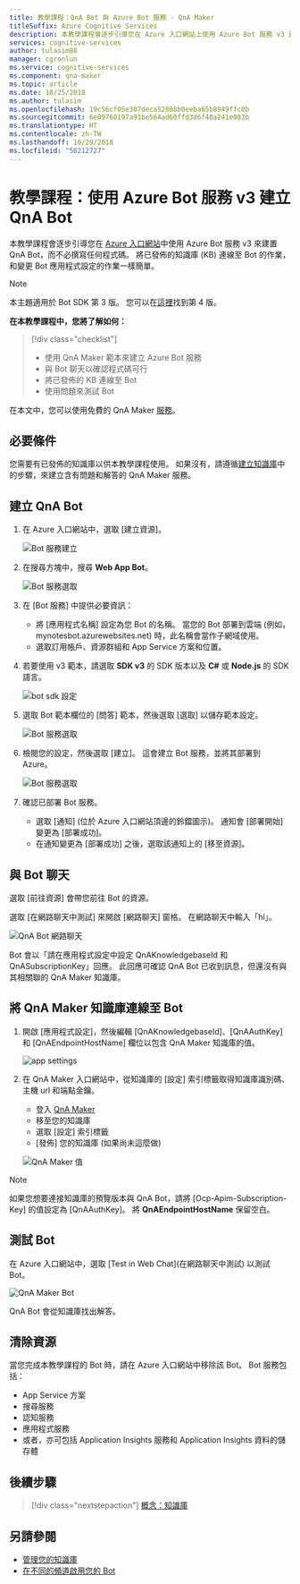 ```yaml
---
title: 教學課程：QnA Bot 與 Azure Bot 服務 - QnA Maker
titleSuffix: Azure Cognitive Services
description: 本教學課程會逐步引導您在 Azure 入口網站上使用 Azure Bot 服務 v3 建置 QnA Bot。
services: cognitive-services
author: tulasim88
manager: cgronlun
ms.service: cognitive-services
ms.component: qna-maker`
ms.topic: article
ms.date: 10/25/2018
ms.author: tulasim
ms.openlocfilehash: 19c56cf05e307deca52808b0eeba65b8949ffc0b
ms.sourcegitcommit: 6e09760197a91be564ad60ffd3d6f48a241e083b
ms.translationtype: HT
ms.contentlocale: zh-TW
ms.lasthandoff: 10/29/2018
ms.locfileid: "50212727"
---
```

# <a name="tutorial-create-a-qna-bot-with-azure-bot-service-v3"></a>教學課程：使用 Azure Bot 服務 v3 建立 QnA Bot

本教學課程會逐步引導您在 [Azure 入口網站](https://portal.azure.com)中使用 Azure Bot 服務 v3 來建置 QnA Bot，而不必撰寫任何程式碼。 將已發佈的知識庫 (KB) 連線至 Bot 的作業，和變更 Bot 應用程式設定的作業一樣簡單。 

> [!Note] 
> 本主題適用於 Bot SDK 第 3 版。 您可以在[這裡](https://docs.microsoft.com/azure/bot-service/bot-builder-howto-qna?view=azure-bot-service-4.0&tabs=cs)找到第 4 版。 

**在本教學課程中，您將了解如何：**

<!-- green checkmark -->
> [!div class="checklist"]
> * 使用 QnA Maker 範本來建立 Azure Bot 服務
> * 與 Bot 聊天以確認程式碼可行 
> * 將已發佈的 KB 連線至 Bot
> * 使用問題來測試 Bot

在本文中，您可以使用免費的 QnA Maker [服務](../how-to/set-up-qnamaker-service-azure.md)。

## <a name="prerequisites"></a>必要條件

您需要有已發佈的知識庫以供本教學課程使用。 如果沒有，請遵循[建立知識庫](../How-To/create-knowledge-base.md)中的步驟，來建立含有問題和解答的 QnA Maker 服務。

## <a name="create-a-qna-bot"></a>建立 QnA Bot

1. 在 Azure 入口網站中，選取 [建立資源]。

    ![Bot 服務建立](../media/qnamaker-tutorials-create-bot/bot-service-creation.png)

2. 在搜尋方塊中，搜尋 **Web App Bot**。

    ![Bot 服務選取](../media/qnamaker-tutorials-create-bot/bot-service-selection.png)

3. 在 [Bot 服務] 中提供必要資訊：

    - 將 [應用程式名稱] 設定為您 Bot 的名稱。 當您的 Bot 部署到雲端 (例如，mynotesbot.azurewebsites.net) 時，此名稱會當作子網域使用。
    - 選取訂用帳戶、資源群組和 App Service 方案和位置。

4. 若要使用 v3 範本，請選取 **SDK v3** 的 SDK 版本以及 **C#** 或 **Node.js** 的 SDK 語言。

    ![bot sdk 設定](../media/qnamaker-tutorials-create-bot/bot-v3.png)

5. 選取 Bot 範本欄位的 [問答] 範本，然後選取 [選取] 以儲存範本設定。

    ![Bot 服務選取](../media/qnamaker-tutorials-create-bot/bot-v3-template.png)

6. 檢閱您的設定，然後選取 [建立]。 這會建立 Bot 服務，並將其部署到 Azure。

    ![Bot 服務選取](../media/qnamaker-tutorials-create-bot/bot-blade-settings-v3.png)

7. 確認已部署 Bot 服務。

    - 選取 [通知] (位於 Azure 入口網站頂邊的鈴鐺圖示)。 通知會 [部署開始] 變更為 [部署成功]。
    - 在通知變更為 [部署成功] 之後，選取該通知上的 [移至資源]。

## <a name="chat-with-the-bot"></a>與 Bot 聊天

選取 [前往資源] 會帶您前往 Bot 的資源。

選取 [在網路聊天中測試] 來開啟 [網路聊天] 窗格。 在網路聊天中輸入「hi」。

![QnA Bot 網路聊天](../media/qnamaker-tutorials-create-bot/qna-bot-web-chat.PNG)

Bot 會以「請在應用程式設定中設定 QnAKnowledgebaseId 和 QnASubscriptionKey」回應。 此回應可確認 QnA Bot 已收到訊息，但還沒有與其相關聯的 QnA Maker 知識庫。 

## <a name="connect-your-qna-maker-knowledge-base-to-the-bot"></a>將 QnA Maker 知識庫連線至 Bot

1. 開啟 [應用程式設定]，然後編輯 [QnAKnowledgebaseId]、[QnAAuthKey] 和 [QnAEndpointHostName] 欄位以包含 QnA Maker 知識庫的值。

    ![app settings](../media/qnamaker-tutorials-create-bot/application-settings.PNG)

1. 在 QnA Maker 入口網站中，從知識庫的 [設定] 索引標籤取得知識庫識別碼、主機 url 和端點金鑰。

    - 登入 [QnA Maker](https://qnamaker.ai)
    - 移至您的知識庫
    - 選取 [設定] 索引標籤
    - [發佈] 您的知識庫 (如果尚未這麼做)

    ![QnA Maker 值](../media/qnamaker-tutorials-create-bot/qnamaker-settings-kbid-key.PNG)

> [!NOTE]
> 如果您想要連接知識庫的預覽版本與 QnA Bot，請將 [Ocp-Apim-Subscription-Key] 的值設定為 [QnAAuthKey]。 將 **QnAEndpointHostName** 保留空白。

## <a name="test-the-bot"></a>測試 Bot

在 Azure 入口網站中，選取 [Test in Web Chat]\(在網路聊天中測試\) 以測試 Bot。 

![QnA Maker Bot](../media/qnamaker-tutorials-create-bot/qna-bot-web-chat-response.PNG)

QnA Bot 會從知識庫找出解答。

## <a name="clean-up-resources"></a>清除資源

當您完成本教學課程的 Bot 時，請在 Azure 入口網站中移除該 Bot。 Bot 服務包括：

* App Service 方案
* 搜尋服務
* 認知服務
* 應用程式服務
* 或者，亦可包括 Application Insights 服務和 Application Insights 資料的儲存體

## <a name="next-steps"></a>後續步驟

> [!div class="nextstepaction"]
> [概念：知識庫](../concepts/knowledge-base.md)

## <a name="see-also"></a>另請參閱

- [管理您的知識庫](https://qnamaker.ai)
- [在不同的頻道啟用您的 Bot](https://docs.microsoft.com/azure/bot-service/bot-service-manage-channels)
